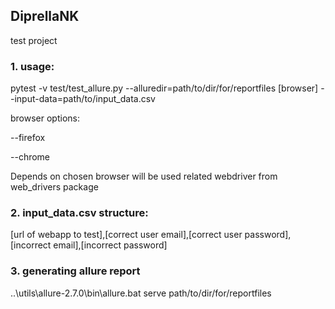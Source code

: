 ## DiprellaNK

test project

### 1. usage:

pytest -v test/test_allure.py --alluredir=path/to/dir/for/reportfiles [browser] --input-data=path/to/input_data.csv

browser options:

--firefox 

--chrome

Depends on chosen browser will be used related webdriver from web_drivers package

### 2. input_data.csv structure:
[url of webapp to test],[correct user email],[correct user password],[incorrect email],[incorrect password]

### 3. generating allure report
..\utils\allure-2.7.0\bin\allure.bat serve path/to/dir/for/reportfiles
